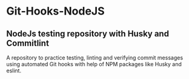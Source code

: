 # Git-Hooks-NodeJS
## NodeJs testing repository with Husky and Commitlint

A repository to practice testing, linting and verifying commit messages using automated Git hooks with help of NPM packages like Husky and eslint.